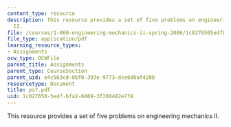 ```yaml
---
content_type: resource
description: This resource provides a set of five problems on engineering mechanics
  II.
file: /courses/1-060-engineering-mechanics-ii-spring-2006/1c0276505e4fbfa260693f200482e7f8_ps7.pdf
file_type: application/pdf
learning_resource_types:
- Assignments
ocw_type: OCWFile
parent_title: Assignments
parent_type: CourseSection
parent_uid: e4c563cd-0bf0-393e-9773-dce6d8af420b
resourcetype: Document
title: ps7.pdf
uid: 1c027650-5e4f-bfa2-6069-3f200482e7f8
---
```

This resource provides a set of five problems on engineering mechanics II.